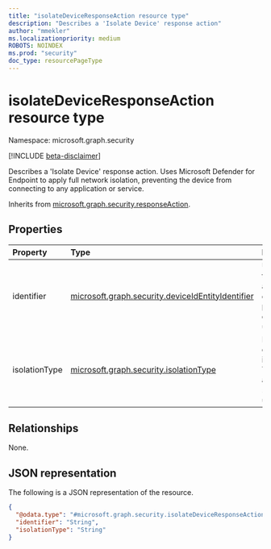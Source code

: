 ```yaml
---
title: "isolateDeviceResponseAction resource type"
description: "Describes a 'Isolate Device' response action"
author: "mmekler"
ms.localizationpriority: medium
ROBOTS: NOINDEX
ms.prod: "security"
doc_type: resourcePageType
---
```


# isolateDeviceResponseAction resource type

Namespace: microsoft.graph.security

[!INCLUDE [beta-disclaimer](../../includes/beta-disclaimer.md)]

Describes a 'Isolate Device' response action.
Uses Microsoft Defender for Endpoint to apply full network isolation, preventing the device from connecting to any application or service.

Inherits from [microsoft.graph.security.responseAction](../resources/security-responseaction.md).

## Properties
| Property      | Type                                                                                                                | Description                                                                                                                  |
|:--------------|:--------------------------------------------------------------------------------------------------------------------|:-----------------------------------------------------------------------------------------------------------------------------|
| identifier    | [microsoft.graph.security.deviceIdEntityIdentifier](../resources/enums-security.md#deviceidentityidentifier-values) | Unique identifier for the response action. Default is `deviceId`. The possible values are: `deviceId`, `unknownFutureValue`. |
| isolationType | [microsoft.graph.security.isolationType](../resources/enums-security.md#isolationtype-values)                       | For the isolated device, the type of isolation applied. The possible values are: `full`, `selective`, `unknownFutureValue`.  |

## Relationships
None.

## JSON representation
The following is a JSON representation of the resource.
<!-- {
  "blockType": "resource",
  "@odata.type": "microsoft.graph.security.isolateDeviceResponseAction"
}
-->
``` json
{
  "@odata.type": "#microsoft.graph.security.isolateDeviceResponseAction",
  "identifier": "String",
  "isolationType": "String"
}
```


